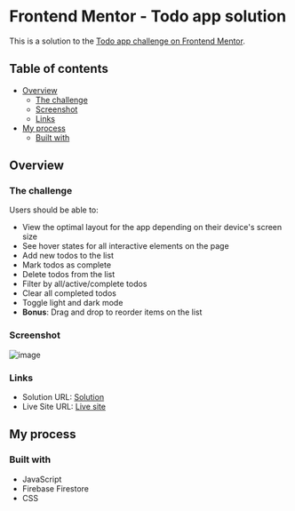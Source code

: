 
# Frontend Mentor - Todo app solution

This is a solution to the [Todo app challenge on Frontend Mentor](https://www.frontendmentor.io/challenges/todo-app-Su1_KokOW). 

## Table of contents

- [Overview](#overview)
  - [The challenge](#the-challenge)
  - [Screenshot](#screenshot)
  - [Links](#links)
- [My process](#my-process)
  - [Built with](#built-with)


## Overview

### The challenge

Users should be able to:

- View the optimal layout for the app depending on their device's screen size
- See hover states for all interactive elements on the page
- Add new todos to the list
- Mark todos as complete
- Delete todos from the list
- Filter by all/active/complete todos
- Clear all completed todos
- Toggle light and dark mode
- **Bonus**: Drag and drop to reorder items on the list

### Screenshot
![image](https://github.com/user-attachments/assets/105c15b9-bb55-46f9-b316-1df86f6b9fd7)

### Links

- Solution URL: [Solution](https://github.com/FranPiccinato/TODO-List)
- Live Site URL: [Live site](https://todo-acde9.web.app/)

## My process

### Built with

- JavaScript
- Firebase Firestore
- CSS
